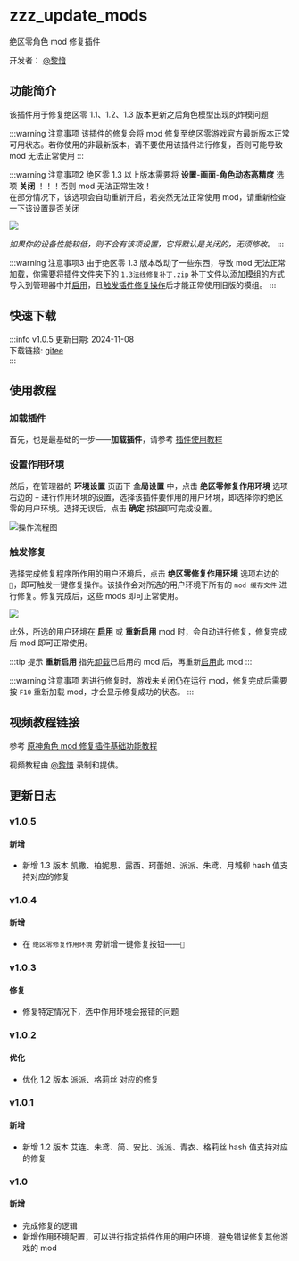 # zzz_update_mods
绝区零角色 mod 修复插件

开发者： [@黎愔](/contribution)

## 功能简介

该插件用于修复绝区零 1.1、1.2、1.3 版本更新之后角色模型出现的炸模问题

:::warning 注意事项
该插件的修复会将 mod 修复至绝区零游戏官方最新版本正常可用状态。若你使用的非最新版本，请不要使用该插件进行修复，否则可能导致 mod 无法正常使用
:::

:::warning 注意事项2
绝区零 1.3 以上版本需要将 **设置**-**画面**-**角色动态高精度** 选项 **关闭** ！！！否则 mod 无法正常生效！<br/>
在部分情况下，该选项会自动重新开启，若突然无法正常使用 mod，请重新检查一下该设置是否关闭

![](/static/image/3f64bddb.png)

<weaken><em>如果你的设备性能较低，则不会有该项设置，它将默认是关闭的，无须修改。</em></weaken>
:::

:::warning 注意事项3
由于绝区零 1.3 版本改动了一些东西，导致 mod 无法正常加载，你需要将插件文件夹下的 `1.3法线修复补丁.zip` 补丁文件以[添加模组](/help/tutorial-modules#添加模组)的方式导入到管理器中并[启用](/help/tutorial-modules#启用和切换模组)，且[触发插件修复操作](#触发修复)后才能正常使用旧版的模组。
:::

## 快速下载

:::info v1.0.5
更新日期:  2024-11-08<br/>
下载链接: [gitee](https://gitee.com/ticca/d3dx-skin-manage/releases/download/plugins/zzz_update_mods_v1.0.5.zip) <br/>
:::

## 使用教程

### 加载插件
首先，也是最基础的一步——**加载插件**，请参考 [插件使用教程](/help/tutorial-plugins)

### 设置作用环境
然后，在管理器的 **环境设置** 页面下 **全局设置** 中，点击 **绝区零修复作用环境** 选项右边的 `+` 进行作用环境的设置，选择该插件要作用的用户环境，即选择你的绝区零的用户环境。选择无误后，点击 **确定** 按钮即可完成设置。

![操作流程图](/static/image/2b964235.png)

### 触发修复
选择完成修复程序所作用的用户环境后，点击 **绝区零修复作用环境** 选项右边的 `🔨`，即可触发一键修复操作。该操作会对所选的用户环境下所有的 `mod 缓存文件` 进行修复。修复完成后，这些 mods 即可正常使用。

![](/static/image/cd2881ff.png)

此外，所选的用户环境在 **[启用](/help/tutorial-modules#启用和切换模组)** 或 **重新启用** mod 时，会自动进行修复，修复完成后 mod 即可正常使用。

:::tip 提示
**重新启用** 指先[卸载](/help/tutorial-modules#卸载模组)已启用的 mod 后，再重新[启用](/help/tutorial-modules#启用和切换模组)此 mod
:::

:::warning 注意事项
若进行修复时，游戏未关闭仍在运行 mod，修复完成后需要按 `F10` 重新加载 mod，才会显示修复成功的状态。
:::

## 视频教程链接

参考 [原神角色 mod 修复插件基础功能教程](https://www.bilibili.com/video/BV1vi421R7d2) 

视频教程由 [@黎愔](/contribution) 录制和提供。

## 更新日志

### v1.0.5
#### 新增
- 新增 1.3 版本 凯撒、柏妮思、露西、珂蕾妲、派派、朱鸢、月城柳 hash 值支持对应的修复

### v1.0.4
#### 新增
- 在 `绝区零修复作用环境` 旁新增一键修复按钮——`🔨`

### v1.0.3
#### 修复
- 修复特定情况下，选中作用环境会报错的问题

### v1.0.2
#### 优化
- 优化 1.2 版本 派派、格莉丝 对应的修复

### v1.0.1
#### 新增
- 新增 1.2 版本 艾连、朱鸢、简、安比、派派、青衣、格莉丝 hash 值支持对应的修复

### v1.0
#### 新增
- 完成修复的逻辑
- 新增作用环境配置，可以进行指定插件作用的用户环境，避免错误修复其他游戏的 mod